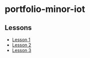 # portfolio-minor-iot

## Lessons
* [Lesson 1](https://github.com/Tom284/portfolio-minor-iot/tree/main/Lesson%201)
* [Lesson 2](https://github.com/Tom284/portfolio-minor-iot/tree/main/Lesson%202)
* [Lesson 3](https://github.com/Tom284/portfolio-minor-iot/tree/main/Lesson%203)